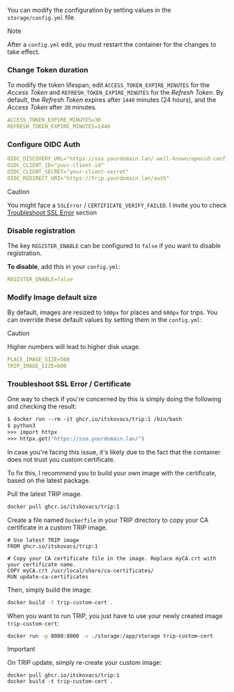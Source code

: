 
You can modify the configuration by setting values in the `storage/config.yml` file.

> [!NOTE]
> After a `config.yml` edit, you must restart the container for the changes to take effect.


### Change Token duration

To modify the token lifespan, edit `ACCESS_TOKEN_EXPIRE_MINUTES` for the *Access Token* and `REFRESH_TOKEN_EXPIRE_MINUTES` for the *Refresh Token*.
By default, the *Refresh Token* expires after `1440` minutes (24 hours), and the *Access Token* after `30` minutes.

```yaml
ACCESS_TOKEN_EXPIRE_MINUTES=30
REFRESH_TOKEN_EXPIRE_MINUTES=1440
```


### Configure OIDC Auth

```yaml
OIDC_DISCOVERY_URL="https://sso.yourdomain.lan/.well-known/openid-configuration"
OIDC_CLIENT_ID="your-client-id"
OIDC_CLIENT_SECRET="your-client-secret"
OIDC_REDIRECT_URI="https://trip.yourdomain.lan/auth"
```

> [!CAUTION]
> You might face a `SSLError` / `CERTIFICATE_VERIFY_FAILED`. I invite you to check [Troubleshoot SSL Error](#tbshoot-cert) section


### Disable registration

The key `REGISTER_ENABLE` can be configured to `false` if you want to disable registration.

**To disable**, add this in your `config.yml`:
```yaml
REGISTER_ENABLE=false
```

### Modify Image default size

By default, images are resized to `500px` for places and `600px` for trips. You can override these default values by setting them in the `config.yml`:

> [!CAUTION]
> Higher numbers will lead to higher disk usage.

```yaml
PLACE_IMAGE_SIZE=500
TRIP_IMAGE_SIZE=600
```

### Troubleshoot SSL Error / Certificate <a name = "tbshoot-cert"></a>

One way to check if you're concerned by this is simply doing the following and checking the result:
```dockerfile
$ docker run --rm -it ghcr.io/itskovacs/trip:1 /bin/bash
$ python3
>>> import httpx
>>> httpx.get("https://sso.yourdomain.lan/")
```

In case you're facing this issue, it's likely due to the fact that the container does not trust you custom certificate.

To fix this, I recommend you to build your own image with the certificate, based on the latest package.

Pull the latest TRIP image.
```bash
docker pull ghcr.io/itskovacs/trip:1
```

Create a file named `Dockerfile` in your TRIP directory to copy your CA certificate in a custom TRIP image.
```
# Use latest TRIP image
FROM ghcr.io/itskovacs/trip:1

# Copy your CA certificate file in the image. Replace myCA.crt with your certificate name.
COPY myCA.crt /usr/local/share/ca-certificates/
RUN update-ca-certificates
```

Then, simply build the image:
```bash
docker build -t trip-custom-cert .
```

When you want to run TRIP, you just have to use your newly created image `trip-custom-cert`:
```bash
docker run -p 8080:8000 -v ./storage:/app/storage trip-custom-cert
```

> [!IMPORTANT]
> On TRIP update, simply re-create your custom image:
> ```
> docker pull ghcr.io/itskovacs/trip:1
> docker build -t trip-custom-cert .
> ```
